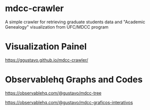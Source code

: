 # mdcc-crawler
A simple crawler for retrieving graduate students data and "Academic Genealogy" visualization from UFC/MDCC program

# Visualization Painel 
https://ggustavo.github.io/mdcc-crawler/

# Observablehq Graphs and Codes
https://observablehq.com/@gustavo/mdcc-tree

https://observablehq.com/@gustavo/mdcc-graficos-interativos
